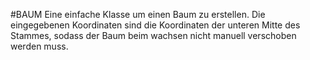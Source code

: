 #BAUM
Eine einfache Klasse um einen Baum zu erstellen.
Die eingegebenen Koordinaten sind die Koordinaten der unteren Mitte des Stammes, sodass der Baum beim wachsen nicht manuell verschoben werden muss. 